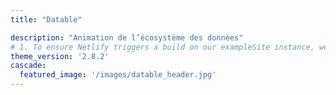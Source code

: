 ```yaml
---
title: "Datable"

description: "Animation de l’écosystème des données"
# 1. To ensure Netlify triggers a build on our exampleSite instance, we need to change a file in the exampleSite directory.
theme_version: '2.8.2'
cascade:
  featured_image: '/images/datable_header.jpg'
---
```

